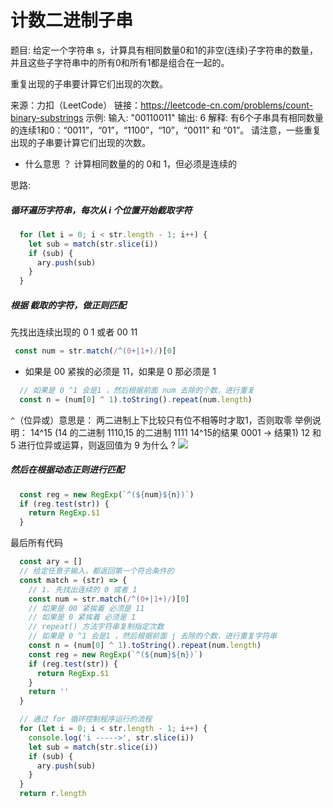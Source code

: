 # 计数二进制子串

题目:
给定一个字符串 s，计算具有相同数量0和1的非空(连续)子字符串的数量，并且这些子字符串中的所有0和所有1都是组合在一起的。

重复出现的子串要计算它们出现的次数。

来源：力扣（LeetCode）
链接：https://leetcode-cn.com/problems/count-binary-substrings
示例:
输入: "00110011"
输出: 6
解释: 有6个子串具有相同数量的连续1和0：“0011”，“01”，“1100”，“10”，“0011” 和 “01”。
请注意，一些重复出现的子串要计算它们出现的次数。

- 什么意思 ？
  计算相同数量的的 0和 1，但必须是连续的

思路:
##### 循环遍历字符串，每次从 i 个位置开始截取字符
```js
  for (let i = 0; i < str.length - 1; i++) {
    let sub = match(str.slice(i))
    if (sub) {
      ary.push(sub)
    }
  }
```
##### 根据 截取的字符，做正则匹配
  先找出连续出现的 0 1 或者 00 11
  ```js
   const num = str.match(/^(0+|1+)/)[0]
  ```
- 如果是 00 紧挨的必须是 11，如果是 0 那必须是 1
```js
  // 如果是 0 ^1 会是1 ，然后根据前面 num 去除的个数，进行重复
  const n = (num[0] ^ 1).toString().repeat(num.length)
```
 ```^```（位异或）意思是：  两二进制上下比较只有位不相等时才取1，否则取零
 举例说明：
  14^15  (14 的二进制  1110,15 的二进制   1111   14^15的结果  0001 -> 结果1)
  12 和 5 进行位异或运算，则返回值为 9  为什么 ?
![](https://upload-images.jianshu.io/upload_images/13129256-2e558495dc653e96.gif?imageMogr2/auto-orient/strip)

##### 然后在根据动态正则进行匹配 
```js
  const reg = new RegExp(`^(${num}${n})`)
  if (reg.test(str)) {
    return RegExp.$1
  }
```

最后所有代码
```js
  const ary = []
  // 给定任意子输入，都返回第一个符合条件的
  const match = (str) => {
    // 1. 先找出连续的 0 或者 1 
    const num = str.match(/^(0+|1+)/)[0]
    // 如果是 00 紧挨着 必须是 11
    // 如果是 0 紧挨着 必须是 1
    // repeat() 方法字符串复制指定次数
    // 如果是 0 ^1 会是1 ，然后根据前面 j 去除的个数，进行重复字符串
    const n = (num[0] ^ 1).toString().repeat(num.length)
    const reg = new RegExp(`^(${num}${n})`)
    if (reg.test(str)) {
      return RegExp.$1
    }
    return ''
  }

  // 通过 for 循环控制程序运行的流程
  for (let i = 0; i < str.length - 1; i++) {
    console.log('i ----->', str.slice(i))
    let sub = match(str.slice(i))
    if (sub) {
      ary.push(sub)
    }
  }
  return r.length
```
